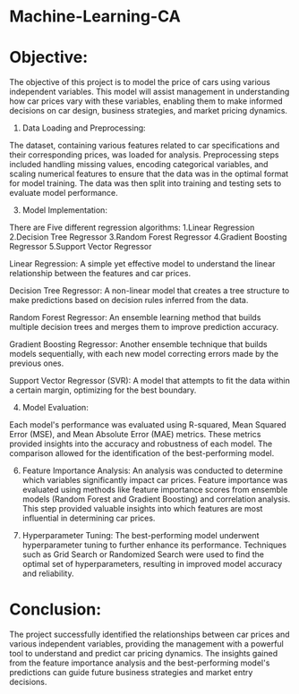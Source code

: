 # Machine-Learning-CA

# Objective:
The objective of this project is to model the price of cars using various independent variables. This model will assist management in understanding how car prices vary with these variables, enabling them to make informed decisions on car design, business strategies, and market pricing dynamics.

1. Data Loading and Preprocessing:
   
The dataset, containing various features related to car specifications and their corresponding prices, was loaded for analysis. Preprocessing steps included handling missing values, encoding categorical variables, and scaling numerical features to ensure that the data was in the optimal format for model training. The data was then split into training and testing sets to evaluate model performance.

3. Model Implementation:

There are Five different regression algorithms:
1.Linear Regression
2.Decision Tree Regressor
3.Random Forest Regressor
4.Gradient Boosting Regressor
5.Support Vector Regressor

Linear Regression: 
A simple yet effective model to understand the linear relationship between the features and car prices.

Decision Tree Regressor:
A non-linear model that creates a tree structure to make predictions based on decision rules inferred from the data.

Random Forest Regressor:
An ensemble learning method that builds multiple decision trees and merges them to improve prediction accuracy.

Gradient Boosting Regressor: 
Another ensemble technique that builds models sequentially, with each new model correcting errors made by the previous ones.

Support Vector Regressor (SVR): 
A model that attempts to fit the data within a certain margin, optimizing for the best boundary.

4. Model Evaluation:
   
Each model's performance was evaluated using R-squared, Mean Squared Error (MSE), and Mean Absolute Error (MAE) metrics. These metrics provided insights into the accuracy and robustness of each model. The comparison allowed for the identification of the best-performing model.

6. Feature Importance Analysis:
An analysis was conducted to determine which variables significantly impact car prices. Feature importance was evaluated using methods like feature importance scores from ensemble models (Random Forest and Gradient Boosting) and correlation analysis. This step provided valuable insights into which features are most influential in determining car prices.

8. Hyperparameter Tuning:
The best-performing model underwent hyperparameter tuning to further enhance its performance. Techniques such as Grid Search or Randomized Search were used to find the optimal set of hyperparameters, resulting in improved model accuracy and reliability.

# Conclusion:
The project successfully identified the relationships between car prices and various independent variables, providing the management with a powerful tool to understand and predict car pricing dynamics. The insights gained from the feature importance analysis and the best-performing model's predictions can guide future business strategies and market entry decisions.

